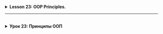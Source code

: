 <details style="padding-top: 18px">
  <summary><b>Lesson 23: OOP Principles.</b></summary>

<details style="padding-top: 18px">
  <summary><b>Lesson 23: OOP Principles. Encapsulation</b></summary>

<details style="padding-top: 18px">
  <summary>1. What is Encapsulation?</summary>

## **What is Encapsulation?**

### **Definition and Importance of Encapsulation**

🔹 **Encapsulation** is one of the key principles of OOP, which means **hiding internal object data** and **restricting
access to it**.

The main goals of encapsulation:  
✔️ **Data Protection** – preventing direct modification of important object fields.  
✔️ **Access Control** – data can only be changed through methods.  
✔️ **Code Flexibility** – internal logic can be modified without affecting other parts of the code.

**Example without encapsulation (bad practice):**

```java
class BankAccount {
    String owner;
    double balance;
}
```

Here, **balance** is public and can be changed from outside without restrictions:

```java
BankAccount account = new BankAccount();
account.balance =-1000; // Error: Can set a negative balance!
```

To prevent such issues, we use **encapsulation**.

### **Analogy: File Access on a Computer**

Imagine your computer is a **class**, and the files on it have **different access levels**:

| **Modifier** | **Analogy on a Computer**                                 | **Who Can Open the File?**          |
|--------------|-----------------------------------------------------------|-------------------------------------|
| `private`    | **Personal documents**                                    | Only the computer owner             |
| `default`    | **Work files in a local network**                         | Only colleagues in the same network |
| `protected`  | **Shared folder with a password**                         | Family members or selected users    |
| `public`     | **File on the internet (Google Docs with public access)** | Anyone on the internet              |

🔹 **Examples:**

- **`private`** – Your personal diary, which no one can open without a password.
- **`default`** – Files in an office network, accessible only to employees.
- **`protected`** – Family photos in the cloud, available only with a password.
- **`public`** – An open article on the internet, accessible to everyone.

### **Protecting Data with Access Modifiers**

In Java, **access modifiers** are used for encapsulation, controlling which parts of the code can interact with an
object's fields and methods.

| **Modifier** | **Accessible Inside Class** | **Accessible Inside Package** | **Accessible in Subclasses** | **Accessible in Other Classes** |
|--------------|-----------------------------|-------------------------------|------------------------------|---------------------------------|
| `private`    | ✅ Yes                       | ❌ No                          | ❌ No                         | ❌ No                            |
| `default`    | ✅ Yes                       | ✅ Yes                         | ❌ No                         | ❌ No                            |
| `protected`  | ✅ Yes                       | ✅ Yes                         | ✅ Yes                        | ❌ No                            |
| `public`     | ✅ Yes                       | ✅ Yes                         | ✅ Yes                        | ✅ Yes                           |

**How to properly protect data?**  
✔️ Use `private` for fields (so they cannot be modified directly).  
✔️ Provide access to data via **getters and setters**.  
✔️ Allow modifications only through methods with validation.

Example of **data encapsulation** in the `BankAccount` class:

```java
class BankAccount {
    private String owner;
    private double balance;

    public BankAccount(String owner, double initialBalance) {
        this.owner = owner;
        if (initialBalance >= 0) {
            this.balance = initialBalance;
        } else {
            this.balance = 0;
            System.out.println("Balance cannot be negative. Set to 0.");
        }
    }

    public double getBalance() {
        return balance;
    }

    public void deposit(double amount) {
        if (amount > 0) {
            balance += amount;
            System.out.println("Deposited: " + amount);
        } else {
            System.out.println("Deposit amount must be positive.");
        }
    }

    public void withdraw(double amount) {
        if (amount > 0 && amount <= balance) {
            balance -= amount;
            System.out.println("Withdrawn: " + amount);
        } else {
            System.out.println("Insufficient funds or invalid amount.");
        }
    }
}
```

Now, `balance` cannot be modified directly:

```java
BankAccount account = new BankAccount("Alice", 500);
account.

deposit(200);
account.

withdraw(1000); // Error: Insufficient funds
```

---

### **Real-World Analogy: Bank Account**

Imagine you have a **bank account**.

- You **cannot** simply set the balance by writing `balance = 100000;`
- The balance can **increase** only through deposits.
- The balance can **decrease** only through withdrawals.
- You cannot go into negative balance unless the bank allows overdrafts.

🔹 **The `BankAccount` class works the same way!** It hides `balance` and allows access to it **only through methods**
that validate operations.

## **Summary**

✅ **Encapsulation** protects data and controls access to it.  
✅ Class fields should be `private`, and access to them should be provided through methods.  
✅ **Analogy** – a bank account: access to the balance is only possible through transactions.

</details>

--------

<details style="padding-top: 18px">
  <summary>2. Access Modifiers in Java</summary>

## **Access Modifiers in Java**

### **What Are Access Modifiers?**
🔹 **Access modifiers** are keywords in Java that define **the level of visibility and accessibility** of classes, methods, and fields in a program.

**Why are they important?**  
✔️ Allow **control over data access**.  
✔️ Protect **internal class logic** from misuse.  
✔️ Improve **code structure and readability**.

Java provides **four main access modifiers**:

| **Modifier**  | **Visible Inside Class** | **Visible in Package** | **Visible in Subclasses** | **Visible in Other Classes** |
|--------------|----------------------|----------------------|----------------------|----------------------|
| `private`    | ✅ Yes | ❌ No | ❌ No | ❌ No |
| `default` (no modifier) | ✅ Yes | ✅ Yes | ❌ No | ❌ No |
| `protected`  | ✅ Yes | ✅ Yes | ✅ Yes | ❌ No |
| `public`     | ✅ Yes | ✅ Yes | ✅ Yes | ✅ Yes |

---

### **Explanation of Modifiers with Examples**

#### **1. `private` – Full Control Inside the Class**
🔹 **Accessible only within the class itself**.  
🔹 Completely **hides data** from other classes.  
🔹 Used to **protect important data**, such as passwords or account balances.

**Example:**
```java
class User {
    private String password;

    public User(String password) {
        this.password = password;
    }

    private void encryptPassword() {
        System.out.println("Encrypting password...");
    }
}
```

**❌ Error: You cannot access `password` or call `encryptPassword()` from another class.**

---

#### **2. `default` (package-private) – Access Within the Same Package**
🔹 **Accessible within the same package**, but **not in other packages**.  
🔹 If **no modifier is specified**, `default` is used.  
🔹 Useful for classes that should interact **only within a module**.

**Example:**
```java
class PackageClass {
    String message = "Accessible only within this package!";
}
```

If another class **in the same package** tries to access `message`, it will work:  
```java
PackageClass obj = new PackageClass();
System.out.println(obj.message); // Works!
```

However, if the class is in **a different package**, access **will not be allowed**.

---

#### **3. `protected` – Access in Package + Inheritance**
🔹 Accessible to **all classes in the package** + **subclasses in other packages**.  
🔹 Allows **protected inheritance**: data is hidden from others but available to child classes.

**Example:**
```java
class Parent {
    protected String familySecret = "Family secret";
}
```

```java
class Child extends Parent {
    void revealSecret() {
        System.out.println(familySecret); // Works!
    }
}
```

If `Child` is in **a different package** but **inherits from Parent**, it can access `protected` fields.

---

#### **4. `public` – Full Access Anywhere**
🔹 **Accessible in any class and package**.  
🔹 Used for **public APIs and interfaces** that should be available everywhere.

**Example:**
```java
public class PublicClass {
public String greeting = "Hello, world!";
}
```

Any code can access `greeting`:  
```java
PublicClass obj = new PublicClass();
System.out.println(obj.greeting); // Works!
```

---

### **When and Why to Use Each Modifier?**

| **Modifier**  | **When to Use?** |
|--------------|--------------------------|
| `private`    | For **hidden data**, such as passwords, balances, internal methods. |
| `default`    | When a class or method **should not be visible outside the package**. |
| `protected`  | When you need to **allow subclass access** but hide from others. |
| `public`     | When **a method or class should be accessible to everyone** (e.g., API). |

---

## **Summary**
✅ **Access modifiers** manage data visibility in Java.  
✅ **`private`** protects data inside the class.  
✅ **`default`** works only within the same package.  
✅ **`protected`** is accessible to subclasses, even in other packages.  
✅ **`public`** allows unrestricted access everywhere.

🚀 **Next, we'll practice choosing the right access modifiers for various classes!**


<details style="padding-top: 18px">
  <summary>Practice</summary>

### **Task: Choose the Right Access Modifiers**

Below are several classes with fields that currently have no access modifiers.  
Your task is to **assign appropriate modifiers (`public`, `private`, `protected`)** based on logic and encapsulation
principles.

---

```java
// TODO: Assign access modifiers to the fields based on best practices.

class UserAccount {
    String username;
    String password;
    String email;
    int age;
}
```

---

```java
// TODO: Assign access modifiers to the fields.

class BankAccount {
    String accountNumber;
    double balance;
    String ownerName;
}
```

---

```java
// TODO: Assign access modifiers to the fields.

class Product {
    String name;
    double price;
    int stock;
}
```

---

```java
// TODO: Assign access modifiers to the fields.

class Car {
    String brand;
    String model;
    int speed;
    double fuelLevel;
}
```

---

```java
// TODO: Assign access modifiers to the fields.

class LibraryBook {
    String title;
    String author;
    boolean isAvailable;
    String borrowerName;
}
```

---

```java
// TODO: Assign access modifiers to the fields.

class Order {
    int orderId;
    String customerName;
    double totalAmount;
    String status;
}
```

---

```java
// TODO: Assign access modifiers to the fields.

class Flight {
    String flightNumber;
    String destination;
    int availableSeats;
    String departureTime;
}
```

---

```java
// TODO: Assign access modifiers to the fields.

class ChatMessage {
    String sender;
    String receiver;
    String text;
    String timestamp;
}
```

---

### **Instructions:**

1. Review the fields in each class and decide which ones should be **`private`**, **`protected`**, or **`public`**.
2. Consider **which fields should be hidden (private)** and which should remain accessible.
3. Modify the classes accordingly.

🚀 **This exercise will help you understand how to properly encapsulate data in Java!**
</details>
</details>

--------

<details style="padding-top: 18px">
  <summary><b>3. Getters and Setters</b></summary>

## **Getters and Setters in Java**

### **Why is Direct Access to Fields Bad Practice?**

🔹 **Direct access to fields (`public`) breaks encapsulation** and allows uncontrolled modifications.  
🔹 If fields are public, **any class can change them without restrictions**, leading to potential errors.  
🔹 Getters and setters **allow validation** before changing field values.

**Example of Bad Practice (No Encapsulation):**  
```java
class BankAccount {
    public double balance;
}
```

Here, any class can modify `balance` without control:  
```java
BankAccount account = new BankAccount();
account.balance = -1000; // ❌ Incorrect! The balance should not be negative.
```

To avoid such problems, **we use getters and setters**.

---

### **Implementing Getters and Setters**

🔹 **Getter (`get`)** – a method that allows reading the value of a private field.  
🔹 **Setter (`set`)** – a method that allows modifying the value with validation.

**Example: Correct Implementation Using Getters and Setters**  
```java
class BankAccount {
private double balance;

    public double getBalance() { // Getter
        return balance;
    }

    public void setBalance(double balance) { // Setter
        if (balance >= 0) {
            this.balance = balance;
        } else {
            System.out.println("❌ Balance cannot be negative!");
        }
    }
}
```

Now, an external class **cannot** modify `balance` directly but can use `setBalance()`, which includes validation.

**Usage:**  
```java
BankAccount account = new BankAccount();
account.setBalance(500);  // ✅ Correct
account.setBalance(-100); // ❌ Will print "Balance cannot be negative!"
System.out.println(account.getBalance()); // Prints 500
```



### **Example: `BankAccount` with Controlled Balance Modification**

A more advanced example where we also add `deposit()` and `withdraw()` methods.

```java
class BankAccount {
private double balance;

    public BankAccount(double initialBalance) {
        if (initialBalance >= 0) {
            this.balance = initialBalance;
        } else {
            System.out.println("❌ Initial balance cannot be negative. Setting to 0.");
            this.balance = 0;
        }
    }

    public double getBalance() { // Getter
        return balance;
    }

    public void deposit(double amount) {
        if (amount > 0) {
            balance += amount;
            System.out.println("✅ Deposited: " + amount);
        } else {
            System.out.println("❌ Deposit amount must be positive.");
        }
    }

    public void withdraw(double amount) {
        if (amount > 0 && amount <= balance) {
            balance -= amount;
            System.out.println("✅ Withdrawn: " + amount);
        } else {
            System.out.println("❌ Insufficient funds or invalid amount.");
        }
    }
}
```

**Usage:**  
```java
BankAccount account = new BankAccount(100);
account.deposit(50);
account.withdraw(200); // ❌ Insufficient funds
System.out.println("Balance: " + account.getBalance()); // ✅ 150
```

---

## **Summary**
✅ **Getters** allow reading private fields safely.  
✅ **Setters** validate data before modifying fields.  
✅ Encapsulation prevents **direct field modification**, reducing errors.

</details>

-------

<details style="padding-top: 18px">
  <summary><b>4. Practice: Getters, Setters, and `this`</b></summary>

## **Task: Implement Getters and Setters**

### **Exercise Goals**
✔️ Learn to use **getters and setters** to access private fields.  
✔️ Understand how **validation** in setters helps protect data.  
✔️ Practice using **the `this` keyword** to distinguish local variables from class fields.

---

### **Part 1: Basic Getters and Setters**
🔹 In the first two classes, you need to **implement simple getters and setters** without validation.

---

```java
// TODO: Add getters and setters for all fields.
class Book {
    private String title;
    private String author;
    private int pages;
}
```

---

```java
// TODO: Add getters and setters for all fields.
class User {
    private String username;
    private String email;
    private int age;
}
```

---

### **Part 2: Getters, Setters, and Validation**
🔹 In the next classes, you need to **implement getters and setters with validation**.

---

```java
// TODO: Implement getters and setters with validation.
// 1. The `balance` field cannot be negative.
// 2. The `accountNumber` field should not be changed after the object is created.
class BankAccount {
    private String accountNumber;
    private double balance;
}
```

---

```java
// TODO: Implement getters and setters with validation.
// 1. The `temperature` field must be within the range of -100 to 100 degrees.
// 2. The `condition` field can only be "Sunny", "Rainy", "Cloudy", or "Snowy".
class WeatherReport {
    private double temperature;
    private String condition;
}
```

---

```java
// TODO: Implement getters and setters with validation.
// 1. The `rating` field must be between 1 and 5.
// 2. The `reviewText` field cannot be empty.
class ProductReview {
    private String productName;
    private int rating;
    private String reviewText;
}
```

---

## **Instructions**
1. **Add getters and setters** in each class.
2. **In the first two classes (`Book`, `User`), getters and setters should simply return and set values.**
3. **In the other classes (`BankAccount`, `WeatherReport`, `ProductReview`), add validation in setters.**
4. Use **`this`** in setters to differentiate local variables from class fields.

</details>

</details>
</details>


---------

<details style="padding-top: 18px">
  <summary><b>Урок 23: Принципы ООП </b></summary>

<details style="padding-top: 18px">
  <summary><b>Урок 23: Принципы ООП. Инкапсуляция </b></summary>

<details style="padding-top: 18px">
  <summary><b>1. Что такое инкапсуляция? </b></summary>

## **Что такое инкапсуляция?**

### **Определение и важность инкапсуляции**

🔹 **Инкапсуляция** – это один из ключевых принципов ООП, который означает **скрытие внутренних данных объекта** и *
*ограничение доступа к ним**.

Основные цели инкапсуляции:  
✔️ **Защита данных** – исключение прямого изменения важных полей объекта.  
✔️ **Контроль доступа** – изменение данных происходит только через методы.  
✔️ **Гибкость кода** – можно менять внутреннюю логику класса без влияния на остальной код.

**Пример без инкапсуляции (плохая практика):**

```java
class BankAccount {
    String owner;
    double balance;
}
```

Здесь **balance** открыт, и его можно изменить извне без ограничений:

```java
BankAccount account = new BankAccount();
account.balance =-1000; // Ошибка: можно установить отрицательный баланс!
```

Чтобы избежать таких проблем, используют **инкапсуляцию**.

### **Аналогия: Доступ к файлам на компьютере**

Представьте, что ваш компьютер — это **класс**, а файлы на нём имеют **разные уровни доступа**:

| **Модификатор** | **Аналогия в компьютере**                              | **Кто может открыть файл?**                |
|-----------------|--------------------------------------------------------|--------------------------------------------|
| `private`       | **Личные документы**                                   | Только владелец компьютера                 |
| `default`       | **Рабочие файлы в локальной сети**                     | Только коллеги в одной сети                |
| `protected`     | **Общий диск с паролем**                               | Доступен семье или избранным пользователям |
| `public`        | **Файл в интернете (Google Docs с открытым доступом)** | Любой пользователь сети                    |

🔹 **Примеры:**

- **`private`** – ваш личный дневник, который никто не может открыть без пароля.
- **`default`** – файлы в офисной сети, доступные только сотрудникам компании.
- **`protected`** – семейные фото в облаке, доступные только по паролю.
- **`public`** – открытая статья в интернете, доступная всем.

### **Защита данных с помощью модификаторов доступа**

В Java для инкапсуляции используются **модификаторы доступа**, которые контролируют, какие части кода могут
взаимодействовать с полями и методами объекта.

| **Модификатор** | **Доступен внутри класса** | **Доступен внутри пакета** | **Доступен в подклассах** | **Доступен в других классах** |
|-----------------|----------------------------|----------------------------|---------------------------|-------------------------------|
| `private`       | ✅ Да                       | ❌ Нет                      | ❌ Нет                     | ❌ Нет                         |
| `default`       | ✅ Да                       | ✅ Да                       | ❌ Нет                     | ❌ Нет                         |
| `protected`     | ✅ Да                       | ✅ Да                       | ✅ Да                      | ❌ Нет                         |
| `public`        | ✅ Да                       | ✅ Да                       | ✅ Да                      | ✅ Да                          |

**Как правильно защитить данные?**  
✔️ Использовать `private` для полей (чтобы нельзя было изменить их напрямую).  
✔️ Доступ к данным делать через **геттеры и сеттеры**.  
✔️ Разрешать изменение данных только через методы с проверками.

Пример **инкапсуляции данных** в классе `BankAccount`:

```java
class BankAccount {
    private String owner;
    private double balance;

    public BankAccount(String owner, double initialBalance) {
        this.owner = owner;
        if (initialBalance >= 0) {
            this.balance = initialBalance;
        } else {
            this.balance = 0;
            System.out.println("Баланс не может быть отрицательным. Установлено 0.");
        }
    }

    public double getBalance() {
        return balance;
    }

    public void deposit(double amount) {
        if (amount > 0) {
            balance += amount;
            System.out.println("Баланс пополнен на " + amount);
        } else {
            System.out.println("Сумма для пополнения должна быть положительной.");
        }
    }

    public void withdraw(double amount) {
        if (amount > 0 && amount <= balance) {
            balance -= amount;
            System.out.println("Снято " + amount);
        } else {
            System.out.println("Недостаточно средств или некорректная сумма.");
        }
    }

}
```

Теперь нельзя просто так изменить `balance`:

```java
BankAccount account = new BankAccount("Alice", 500);
account.

deposit(200);
account.

withdraw(1000); // Ошибка: недостаточно средств
```

---

### **Аналогия из реального мира: банковский счёт**

Представьте, что у вас есть **банковский счёт**.

- Вы **не можете** просто так изменить баланс, написав `balance = 100000;`
- Баланс можно **увеличить** только через пополнение.
- Баланс можно **уменьшить** только через снятие.
- Нельзя уйти в минус, если банк не разрешает овердрафт.

🔹 **Класс `BankAccount` работает так же!** Он скрывает `balance` и даёт доступ к нему **только через методы**, которые
проверяют, можно ли выполнить операцию.

---

## **Вывод**

✅ **Инкапсуляция** защищает данные и контролирует доступ к ним.  
✅ Поля класса делают `private`, а доступ к ним организуют через методы.  
✅ **Аналогия** – банковский счёт: доступ к балансу возможен только через операции.

</details>



--------

<details style="padding-top: 18px">
  <summary><b>2. Модификаторы доступа в Java </b></summary>

## **Модификаторы доступа в Java**

### **Что такое модификаторы доступа?**

🔹 **Модификаторы доступа** (Access Modifiers) – это ключевые слова в Java, которые определяют **уровень видимости и
доступности** классов, методов и полей внутри программы.

**Почему это важно?**  
✔️ Позволяют **контролировать доступ** к данным.  
✔️ Защищают **внутреннюю логику** класса от неправильного использования.  
✔️ Улучшают **структуру и читаемость кода**.

В Java есть **4 основных модификатора доступа**:

| **Модификатор**              | **Видимость в классе** | **Видимость в пакете** | **Видимость в подклассах** | **Видимость в других классах** |
|------------------------------|------------------------|------------------------|----------------------------|--------------------------------|
| `private`                    | ✅ Да                   | ❌ Нет                  | ❌ Нет                      | ❌ Нет                          |
| `default` (без модификатора) | ✅ Да                   | ✅ Да                   | ❌ Нет                      | ❌ Нет                          |
| `protected`                  | ✅ Да                   | ✅ Да                   | ✅ Да                       | ❌ Нет                          |
| `public`                     | ✅ Да                   | ✅ Да                   | ✅ Да                       | ✅ Да                           |

---

### **Разбор модификаторов с примерами**

#### **1. `private` – Полный контроль внутри класса**

🔹 **Доступен только внутри самого класса**.  
🔹 Полностью **скрывает данные** от других классов.  
🔹 Используется для **защиты важных данных**, например, пароля или баланса.

**Пример:**
```java
class User {
private String password;

    public User(String password) {
        this.password = password;
    }

    private void encryptPassword() { 
        System.out.println("Шифрование пароля...");
    }

}
```

**❌ Ошибка: нельзя получить доступ к `password` или вызвать `encryptPassword()` из другого класса.**

---

#### **2. `default` (package-private) – Доступ в рамках пакета**

🔹 **Доступен внутри того же пакета**, но **не доступен в других пакетах**.  
🔹 Если **не указан модификатор**, по умолчанию используется `default`.  
🔹 Полезен для классов, которые должны взаимодействовать внутри одного модуля.

**Пример:**
```java
class PackageClass {
    String message = "Доступен только в этом пакете!";
}
```

Если другой класс из **того же пакета** попытается обратиться к `message`, он сможет это сделать:  
```java
PackageClass obj = new PackageClass();
System.out.println(obj.message); // Работает!
```

Но если класс находится **в другом пакете**, он **не сможет получить доступ**.

---

#### **3. `protected` – Доступ в пакете + наследование**

🔹 Доступен **всем классам внутри пакета** + **наследникам в других пакетах**.  
🔹 Позволяет **защищённое наследование**: данные скрыты от всех, кроме дочерних классов.

**Пример:**
```java
class Parent {
    protected String familySecret = "Секрет семьи";
}
```

```java
class Child extends Parent {
    void revealSecret() {
        System.out.println(familySecret); // Работает!
    }
}
```

Если `Child` находится в **другом пакете**, но **наследуется от Parent**, то он сможет получить доступ к `protected`
-полю.

---

#### **4. `public` – Полный доступ отовсюду**

🔹 Доступен **в любом классе и любом пакете**.  
🔹 Используется для **открытых API и интерфейсов**, которые должны быть доступны всем.

**Пример:**
```java
public class PublicClass {
    public String greeting = "Привет, мир!";
}
```

Любой код может получить доступ к `greeting`:  
```java
PublicClass obj = new PublicClass();
System.out.println(obj.greeting); // Работает!
```

---

### **Когда и зачем использовать каждый модификатор?**

| **Модификатор** | **Когда использовать?**                                                 |
|-----------------|-------------------------------------------------------------------------|
| `private`       | Для **скрытых данных**, например, паролей, баланса, внутренних методов. |
| `default`       | Если класс или метод **не должен быть виден за пределами пакета**.      |
| `protected`     | Если нужно **разрешить доступ подклассам**, но скрыть от остальных.     |
| `public`        | Если **метод или класс должен быть доступен всем** (например, API).     |

---

## **Вывод**

✅ **Модификаторы доступа** управляют видимостью данных в Java.  
✅ **`private`** защищает данные внутри класса.  
✅ **`default`** работает только в рамках одного пакета.  
✅ **`protected`** доступен наследникам, даже если они в другом пакете.  
✅ **`public`** позволяет использовать класс и его методы везде.

<details style="padding-top: 18px">
  <summary>4. Практика</summary>

### **Задание: Выбрать правильные модификаторы доступа**

Ниже представлены несколько классов с полями, у которых **пока нет модификаторов доступа**.  
Ваша задача — **назначить правильные модификаторы (`public`, `private`, `protected`)**, следуя принципам инкапсуляции.

---

```java
// TODO: Назначить модификаторы доступа для полей в соответствии с принципами инкапсуляции.

class UserAccount {
    String username;
    String password;
    String email;
    int age;
}
```

---

```java
// TODO: Назначить модификаторы доступа для полей.

class BankAccount {
    String accountNumber;
    double balance;
    String ownerName;
}
```

---

```java
// TODO: Назначить модификаторы доступа для полей.

class Product {
    String name;
    double price;
    int stock;
}
```

---

```java
// TODO: Назначить модификаторы доступа для полей.

class Car {
    String brand;
    String model;
    int speed;
    double fuelLevel;
}
```

---

```java
// TODO: Назначить модификаторы доступа для полей.

class LibraryBook {
    String title;
    String author;
    boolean isAvailable;
    String borrowerName;
}
```

---

```java
// TODO: Назначить модификаторы доступа для полей.

class Order {
    int orderId;
    String customerName;
    double totalAmount;
    String status;
}
```

---

```java
// TODO: Назначить модификаторы доступа для полей.

class Flight {
    String flightNumber;
    String destination;
    int availableSeats;
    String departureTime;
}
```

---

```java
// TODO: Назначить модификаторы доступа для полей.

class ChatMessage {
    String sender;
    String receiver;
    String text;
    String timestamp;
}
```

---

### **Инструкции:**

1. Просмотрите поля в каждом классе и решите, какие из них должны быть **`private`**, **`protected`** или **`public`**.
2. Подумайте, **какие поля следует скрыть (private)**, а какие оставить доступными.
3. Отредактируйте классы, добавив модификаторы доступа.

🚀 **Это упражнение поможет вам понять, как правильно инкапсулировать данные в Java!**
</details>
</details>

-------

<details style="padding-top: 18px">
  <summary><b>3. Геттеры, сеттеры и ключевое слово `this`</b></summary>

## **Геттеры и сеттеры в Java**

### **Почему прямой доступ к полям — плохая практика?**

🔹 **Прямой доступ к полям (`public`) нарушает инкапсуляцию** и позволяет неконтролируемо изменять данные.  
🔹 Если поля открыты, **любой класс может изменить их без ограничений**, что может привести к ошибкам.  
🔹 Геттеры и сеттеры **позволяют контролировать** изменение значений, добавляя валидацию.

**Пример плохой практики (без инкапсуляции):**  
```java
class BankAccount {
public double balance;
}
```

В этом случае любой класс может изменить `balance` без проверки:  
```java
BankAccount account = new BankAccount();
account.balance = -1000; // ❌ Ошибка! Баланс не может быть отрицательным.
```

Чтобы избежать подобных проблем, **используют геттеры и сеттеры**.

---

### **Реализация геттеров и сеттеров**

🔹 **Геттер (`get`)** – метод, который позволяет **прочитать значение** приватного поля.  
🔹 **Сеттер (`set`)** – метод, который **изменяет значение** с проверкой.

#### **Использование `this` в сеттерах**
🔹 Внутри сеттера часто используется **`this`**, чтобы различать локальную переменную и поле класса, если они имеют одинаковые имена.

**Пример: правильная реализация с использованием геттеров, сеттеров и `this`**  
```java
class BankAccount {
private double balance;

    public double getBalance() { // Геттер
        return balance;
    }

    public void setBalance(double balance) { // Сеттер
        if (balance >= 0) {
            this.balance = balance; // `this.balance` указывает на поле класса, `balance` — локальная переменная.
        } else {
            System.out.println("❌ Баланс не может быть отрицательным!");
        }
    }
}
```

Теперь внешний код **не может** напрямую изменить `balance`, а может использовать `setBalance()` с проверкой.

**Использование:**  
```java
BankAccount account = new BankAccount();
account.setBalance(500);  // ✅ Корректно
account.setBalance(-100); // ❌ Выведет "Баланс не может быть отрицательным!"
System.out.println(account.getBalance()); // Выведет 500
```

---

### **Пример: `BankAccount` с контролируемым изменением баланса**

Более сложный пример, где также добавлены методы `deposit()` и `withdraw()`, использующие `this`.

```java
class BankAccount {
private double balance;

    public BankAccount(double balance) {
        if (balance >= 0) {
            this.balance = balance; // Используем `this` для явного указания на поле класса
        } else {
            System.out.println("❌ Начальный баланс не может быть отрицательным. Установлен 0.");
            this.balance = 0;
        }
    }

    public double getBalance() { // Геттер
        return this.balance;
    }

    public void deposit(double amount) {
        if (amount > 0) {
            this.balance += amount;
            System.out.println("✅ Баланс пополнен на " + amount);
        } else {
            System.out.println("❌ Сумма пополнения должна быть положительной.");
        }
    }

    public void withdraw(double amount) {
        if (amount > 0 && amount <= this.balance) {
            this.balance -= amount;
            System.out.println("✅ Снято: " + amount);
        } else {
            System.out.println("❌ Недостаточно средств или некорректная сумма.");
        }
    }
}
```

**Использование:**  
```java
BankAccount account = new BankAccount(100);
account.deposit(50);
account.withdraw(200); // ❌ Недостаточно средств
System.out.println("Баланс: " + account.getBalance()); // ✅ 150
```

---

## **Что такое `this` и зачем он нужен?**

🔹 `this` – это **ссылка на текущий объект класса**, позволяющая:  
✔️ Различать локальные переменные и поля класса (например, `this.balance = balance`).  
✔️ Передавать текущий объект в методы других классов.  
✔️ Вызывать один конструктор внутри другого (`this(...)`).

**Пример: использование `this` в конструкторах**  
```java
class User {
private String username;
private int age;

    // Конструктор с двумя параметрами
    public User(String username, int age) {
        this.username = username;
        this.age = age;
    }

    // Конструктор по умолчанию вызывает другой конструктор через `this`
    public User() {
        this("Unknown", 18); // Вызывает другой конструктор
    }

    public void displayInfo() {
        System.out.println("Username: " + this.username + ", Age: " + this.age);
    }
}
```

**Использование:**  
```java
User user1 = new User("Alice", 25);
User user2 = new User(); // Будет использован конструктор по умолчанию

user1.displayInfo(); // ✅ Username: Alice, Age: 25
user2.displayInfo(); // ✅ Username: Unknown, Age: 18
```

---

## **Вывод**
✅ **Геттеры** позволяют безопасно получать значения приватных полей.  
✅ **Сеттеры** проверяют данные перед изменением полей.  
✅ **`this`** используется для явного указания на поля класса и вызова конструкторов.  
✅ Инкапсуляция защищает **данные от некорректных изменений**, уменьшая вероятность ошибок.

🚀 **Далее перейдём к практике, где будем реализовывать геттеры, сеттеры и `this` в разных классах!**
</details>

--------

<details style="padding-top: 18px">
  <summary><b>4. Практика: Геттеры, сеттеры и `this`</b></summary>

## **Задание: Реализовать геттеры и сеттеры**

### **Цель упражнения**
✔️ Научиться использовать **геттеры и сеттеры** для доступа к приватным полям.  
✔️ Понять, как **валидация** в сеттерах помогает защищать данные.  
✔️ Освоить применение **ключевого слова `this`** для различения локальных переменных и полей класса.

---

### **Часть 1: Простые геттеры и сеттеры**
🔹 В первых двух классах вам нужно **просто реализовать геттеры и сеттеры** без валидации.

```java
// TODO: Добавить геттеры и сеттеры для всех полей.
class Book {
    private String title;
    private String author;
    private int pages;
}
```

---

```java
// TODO: Добавить геттеры и сеттеры для всех полей.
class User {
    private String username;
    private String email;
    private int age;
}
```

---

### **Часть 2: Геттеры, сеттеры и валидация**
🔹 В следующих классах вам нужно **реализовать геттеры и сеттеры** с **валидацией значений**.

---

```java
// TODO: Реализовать геттеры и сеттеры с валидацией.
// 1. Поле `balance` не может быть отрицательным.
// 2. Поле `accountNumber` нельзя менять после создания объекта.
class BankAccount {
    private String accountNumber;
    private double balance;
}
```

---

```java
// TODO: Реализовать геттеры и сеттеры с валидацией.
// 1. Поле `temperature` должно быть в диапазоне от -100 до 100 градусов.
// 2. Поле `condition` может быть только "Sunny", "Rainy", "Cloudy" или "Snowy".
class WeatherReport {
    private double temperature;
    private String condition;
}
```

---

```java
// TODO: Реализовать геттеры и сеттеры с валидацией.
// 1. Поле `rating` должно быть от 1 до 5.
// 2. Поле `reviewText` не должно быть пустым.
class ProductReview {
    private String productName;
    private int rating;
    private String reviewText;
}
```

---

## **Инструкции**
1. **Добавьте геттеры и сеттеры** в каждый класс.
2. **В первых двух классах (`Book`, `User`) геттеры и сеттеры должны просто возвращать и устанавливать значения.**
3. **В остальных классах (`BankAccount`, `WeatherReport`, `ProductReview`) добавьте валидацию в сеттерах.**
4. Используйте **`this`** в сеттерах, чтобы отличать локальные переменные от полей класса.

</details>
</details>
</details>
